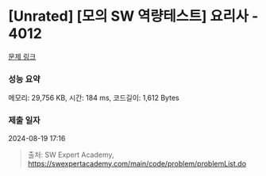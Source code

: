 # [Unrated] [모의 SW 역량테스트] 요리사 - 4012 

[문제 링크](https://swexpertacademy.com/main/code/problem/problemDetail.do?contestProbId=AWIeUtVakTMDFAVH) 

### 성능 요약

메모리: 29,756 KB, 시간: 184 ms, 코드길이: 1,612 Bytes

### 제출 일자

2024-08-19 17:16



> 출처: SW Expert Academy, https://swexpertacademy.com/main/code/problem/problemList.do